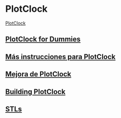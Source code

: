 # PlotClock

[PlotClock](http://www.thingiverse.com/thing:248009)

## [PlotClock for Dummies](https://www.instructables.com/id/Plot-Clock-for-dummies/)

## [Más instrucciones para PlotClock](http://www.thingiverse.com/thing:931498)

## [Mejora de PlotClock](http://www.thingiverse.com/thing:346784)

## [Building PlotClock](http://www.geekmomprojects.com/building-plotclock/)

## [STLs](http://www.thingiverse.com/thing:250204/#files)
